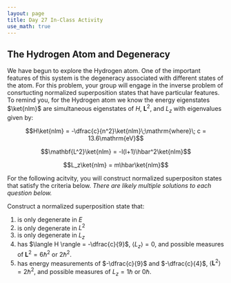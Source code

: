 ```yaml
---
layout: page
title: Day 27 In-Class Activity
use_math: true
---
```


## The Hydrogen Atom and Degeneracy

We have begun to explore the Hydrogen atom. One of the important features of this system is the degeneracy associated with different states of the atom. For this problem, your group will engage in the inverse problem of consrtucting normalized superposition states that have particular features. To remind you, for the Hydrogen atom we know the energy eigenstates $\ket{nlm}$ are simultaneous eigenstates of $H$, $\mathbf{L}^2$, and $L_z$ with eigenvalues given by:

$$H\ket{nlm} = -\dfrac{c}{n^2}\ket{nlm}\;\mathrm{where}\; c = 13.6\mathrm{eV}$$

$$\mathbf{L^2}\ket{nlm} = -l(l+1)\hbar^2\ket{nlm}$$

$$L_z\ket{nlm} = m\hbar\ket{nlm}$$

For the following acitvity, you will construct normalized superpositon states that satisfy the criteria below. *There are likely multiple solutions to each question below.*

Construct a normalized superposition state that:

1. is only degenerate in $E$
2. is only degenerate in $L^2$
3. is only degenerate in $L_z$
4. has $\langle H \rangle = -\dfrac{c}{9}$, $\langle L_z \rangle = 0$, and possible measures of $\mathbf{L}^2 = 6\hbar^2$ or $2\hbar^2$.
5. has energy measurements of $-\dfrac{c}{9}$ and $-\dfrac{c}{4}$, $\langle \mathbf{L}^2 \rangle =2\hbar^2$, and possible measures of $L_z = 1\hbar$ or $0\hbar$.
